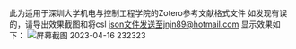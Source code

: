 此为适用于深圳大学机电与控制工程学院的Zotero参考文献格式文件
如发现有误的，请导出效果截图和将csl json文件发送至jnjn89@hotmail.com
显示效果如下：
![屏幕截图 2023-04-16 232323](https://user-images.githubusercontent.com/36435293/232323690-0e8f9a96-81f1-49e5-96e5-3feab8a8304b.jpg)
